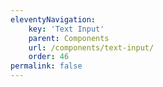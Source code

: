 ```yaml
---
eleventyNavigation:
    key: 'Text Input'
    parent: Components
    url: /components/text-input/
    order: 46
permalink: false
---
```

